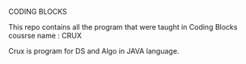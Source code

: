 CODING BLOCKS 

This repo contains all the program that were taught in Coding Blocks
cousrse name : CRUX

Crux is program for DS and Algo in JAVA language.